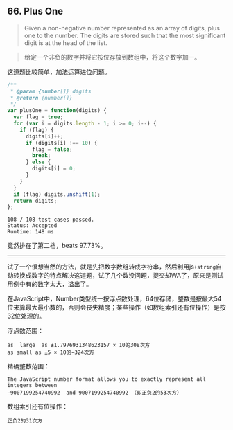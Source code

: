 ## 66. Plus One
> Given a non-negative number represented as an array of digits, plus one to the number.
> The digits are stored such that the most significant digit is at the head of the list.

> 给定一个非负的数字并将它按位存放到数组中，将这个数字加一。

这道题比较简单，加法运算进位问题。
```js
/**
 * @param {number[]} digits
 * @return {number[]}
 */
var plusOne = function(digits) {
  var flag = true;
  for (var i = digits.length - 1; i >= 0; i--) {
    if (flag) {
      digits[i]++;
      if (digits[i] !== 10) {
        flag = false;
        break;
      } else {
        digits[i] = 0;
      }
    }
  }
  if (flag) digits.unshift(1);
  return digits;
};
```
```
108 / 108 test cases passed.
Status: Accepted
Runtime: 148 ms
```
竟然排在了第二档，beats 97.73%。

---

试了一个很想当然的方法，就是先把数字数组转成字符串，然后利用js`+string`自动转换成数字的特点解决这道题，试了几个数没问题，提交却WA了，原来是测试用例中有的数字太大，溢出了。

在JavaScript中，Number类型统一按浮点数处理，64位存储，整数是按最大54位来算最大最小数的，否则会丧失精度；某些操作（如数组索引还有位操作）是按32位处理的。

浮点数范围：
```
as  large  as ±1.7976931348623157 × 10的308次方
as small as ±5 × 10的−324次方
```
精确整数范围：
```
The JavaScript number format allows you to exactly represent all integers between
−9007199254740992  and 9007199254740992 （即正负2的53次方）
```
数组索引还有位操作：
```
正负2的31次方
```
